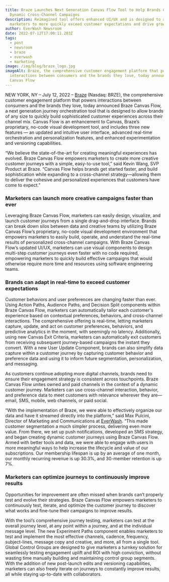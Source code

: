 ```yaml
---
title: Braze Launches Next Generation Canvas Flow Tool to Help Brands Create
  Dynamic Cross-Channel Campaigns
description: Reimagined tool offers enhanced UI/UX and is designed to allow
  marketers to more quickly exceed customer expectations and drive growth
author: EverWash Newsroom
date: 2022-07-12T17:00:11.203Z
tags:
  - post
  - newsroom
  - braze
  - everwash
  - marketing
image: /img/blog/braze_logo.jpg
imageAlt: Braze, the comprehensive customer engagement platform that powers
  interactions between consumers and the brands they love, today announced Braze
  Canvas Flow
---
```

NEW YORK, NY – July 12, 2022 – [Braze](https://www.braze.com/) (Nasdaq: BRZE), the comprehensive customer engagement platform that powers interactions between consumers and the brands they love, today announced Braze Canvas Flow, a next generation journey orchestration tool that is designed to allow brands of any size to quickly build sophisticated customer experiences across their channel mix. Canvas Flow is an enhancement to Canvas, Braze’s proprietary, no-code visual development tool, and includes three new features — an updated and intuitive user interface, advanced real-time orchestration and personalization features, and enhanced experimentation and versioning capabilities.

“We believe the state-of-the-art for creating meaningful experiences has evolved. Braze Canvas Flow empowers marketers to create more creative customer journeys with a simple, easy-to-use tool,” said Kevin Wang, SVP Product at Braze. “Canvas Flow helps brands get started faster, and build sophistication while expanding to a cross-channel strategy—allowing them to deliver the cohesive and personalized experiences that customers have come to expect.”

### Marketers can launch more creative campaigns faster than ever

Leveraging Braze Canvas Flow, marketers can easily design, visualize, and launch customer journeys from a single drag-and-drop interface. Brands can break down silos between data and creative teams by utilizing Braze Canvas Flow’s proprietary, no-code visual development environment that empowers marketers to easily build, operate, and understand the real-time results of personalized cross-channel campaigns. With Braze Canvas Flow’s updated UI/UX, marketers can use visual components to design multi-step customer journeys even faster with no code required, empowering marketers to quickly build effective campaigns that would otherwise require more time and resources using software engineering teams. 

### Brands can adapt in real-time to exceed customer expectations 

Customer behaviors and user preferences are changing faster than ever. Using Action Paths, Audience Paths, and Decision Split components within Braze Canvas Flow, marketers can automatically tailor each customer's experience based on contextual preferences, behaviors, and cross-channel interactions. The comprehensive offering is real-time, letting marketers capture, update, and act on customer preferences, behaviors, and predictive analytics in the moment, with seemingly no latency. Additionally, using new Canvas Exit Criteria, marketers can automatically exit customers from receiving subsequent journey-based campaigns the instant they convert. With a new User Update Component, brands can also simplify data capture within a customer journey by capturing customer behavior and preference data and using it to inform future segmentation, personalization, and messaging. 

As customers continue adopting more digital channels, brands need to ensure their engagement strategy is consistent across touchpoints. Braze Canvas Flow unites owned and paid channels in the context of a dynamic customer journey. Marketers can use cross-channel interaction, behavior, and preference data to meet customers with relevance wherever they are—email, SMS, mobile, web channels, or paid social. 

“With the implementation of Braze, we were able to effectively organize our data and have it streamed directly into the platform,” said Max Pulcini, Director of Marketing and Communications at [EverWash](https://www.everwash.com/). “This made customer segmentation a much simpler process, delivering even more value. From there, we set up push notifications, developed an SMS strategy, and began creating dynamic customer journeys using Braze Canvas Flow. Armed with better tools and data, we were able to engage with users in more meaningful ways to help increase the lifecycle and value of our subscriptions. Our membership lifespan is up by an average of one month, our monthly recurring revenue is up 30.3%, and 30-member retention is up 7%.

### Marketers can optimize journeys to continuously improve results

Opportunities for improvement are often missed when brands can’t properly test and evolve their strategies. Braze Canvas Flow empowers marketers to continuously test, iterate, and optimize the customer journey to discover what works and fine-tune their campaigns to improve results.

With the tool’s comprehensive journey testing, marketers can test at the overall journey level, at any point within a journey, and at the individual message level. The new Experiment Paths component enables marketers to test and implement the most effective channels, cadence, frequency, subject-lines, message copy and creative, and more, all from a single tool. Global Control Groups are designed to give marketers a turnkey solution for seamlessly testing engagement uplift and ROI with high conviction, without wasting time manually building and maintaining control group segments. With the addition of new post-launch edits and versioning capabilities, marketers can also freely iterate on journeys to constantly improve results, all while staying up-to-date with collaborators.